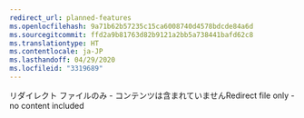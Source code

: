 ```yaml
---
redirect_url: planned-features
ms.openlocfilehash: 9a71b62b57235c15ca6008740d4578bdcde84a6d
ms.sourcegitcommit: ffd2a9b81763d82b9121a2bb5a738441bafd62c8
ms.translationtype: HT
ms.contentlocale: ja-JP
ms.lasthandoff: 04/29/2020
ms.locfileid: "3319689"
---
```

<span data-ttu-id="5a863-101">リダイレクト ファイルのみ - コンテンツは含まれていません</span><span class="sxs-lookup"><span data-stu-id="5a863-101">Redirect file only - no content included</span></span>